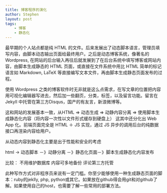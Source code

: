 ```yaml
---
title: 博客程序的演化
author: Stephen
layout: post
tags:
    - 博客
    - 静态化
---
```


最早期的个人站点都是纯 HTML 的文件。后来发展出了动态脚本语言，管理员填写内容，由脚本动态输出页面给最终用户。之后是动态博客系统，像著名的 Wordpress, 在网站的后台输入再往后就发展到了在后台系统中填写博客或网站内容，由脚本生成静态的 HTML 页面，或直接在文件系统中用比 HTML 简单的标记语言如 Markdown, LaTeX 等直接编写文本文件，再由脚本生成静态页面发布的过程。
<!--more-->

使用 Wordpress 之类的博客软件时无非就是这么点需求，在写文章的位置把内容用可视化编辑器写进去，然后加一些翻页，分类，标签，以及留言功能。留言在 Jekyll 中托管在第三方Disqus，国产的有友言，新浪微博等。

这和网站的发展基本一致，从HTML => 动态生成 => 动静内容分离 => 使用脚本生成静态化内容（将内容一次性以文件形式缓存到硬盘上）
这其中还分化出 Web App 化。前端页面完全是 HTML ＋ JS 实现，通过 JS 异步的调用后台的纯数据接口再渲染内容给用户。

从动态内容到静态化主要是出于性能和安全的考虑

html -> 动态脚本 －》动静分离 －》静态化页面－》脚本生成静态化内容发布

比较：
不用维护数据库
内容可多地备份
评论第三方托管


此种写作方式对非程序员来说有一定门槛。你至少能够使用一种生成静态页面的脚本：ruby的jeklly, php, python或其它。如果放在github得会用git和对github了解。如果使用自己的host，也需要了解一些常用的部署方法。

